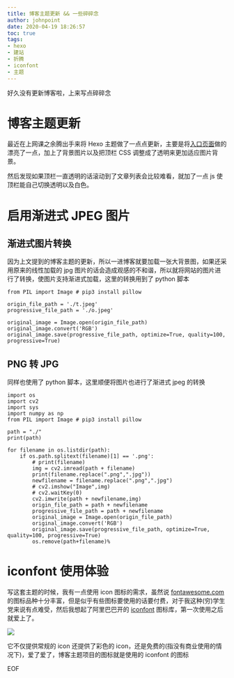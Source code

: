 ```yaml
---
title: 博客主题更新 && 一些碎碎念
author: johnpoint
date: 2020-04-19 18:26:57
toc: true
tags:
- hexo
- 建站
- 折腾
- iconfont
- 主题
---
```


好久没有更新博客啦，上来写点碎碎念<!--more-->

# 博客主题更新

最近在上网课之余腾出手来将 Hexo 主题做了一点点更新，主要是将[入口页面](https://blog.lvcshu.com)做的漂亮了一点，加上了背景图片以及把顶栏 CSS 调整成了透明来更加适应图片背景。

然后发现如果顶栏一直透明的话滚动到了文章列表会比较难看，就加了一点 js 使顶栏能自己切换透明以及白色。

# 启用渐进式 JPEG 图片

## 渐进式图片转换

因为上文提到的博客主题的更新，所以一进博客就要加载一张大背景图，如果还采用原来的线性加载的 jpg 图片的话会造成观感的不和谐，所以就将网站的图片进行了转换，使图片支持渐进式加载，这里的转换用到了 python 脚本

```
from PIL import Image # pip3 install pillow
 
origin_file_path = './t.jpeg'
progressive_file_path = './o.jpeg'
 
original_image = Image.open(origin_file_path)
original_image.convert('RGB')
original_image.save(progressive_file_path, optimize=True, quality=100, progressive=True)
```

## PNG 转 JPG

同样也使用了 python 脚本，这里顺便将图片也进行了渐进式 jpeg 的转换

```
import os
import cv2
import sys
import numpy as np
from PIL import Image # pip3 install pillow
 
path = "./"
print(path)
 
for filename in os.listdir(path):
    if os.path.splitext(filename)[1] == '.png':
        # print(filename)
        img = cv2.imread(path + filename)
        print(filename.replace(".png",".jpg"))
        newfilename = filename.replace(".png",".jpg")
        # cv2.imshow("Image",img)
        # cv2.waitKey(0)
        cv2.imwrite(path + newfilename,img)
        origin_file_path = path + newfilename
        progressive_file_path = path + newfilename
        original_image = Image.open(origin_file_path)
        original_image.convert('RGB')
        original_image.save(progressive_file_path, optimize=True, quality=100, progressive=True)
        os.remove(path+filename)% 
```

# iconfont 使用体验

写这套主题的时候，我有一点使用 icon 图标的需求，虽然说 [fontawesome.com](https://fontawesome.com/) 的图标品种十分丰富，但是似乎有些图标要使用的话要付费，对于我这种(穷)学生党来说有点难受，然后我想起了阿里巴巴开的 [iconfont](https://www.iconfont.cn/) 图标库，第一次使用之后就爱上了。

![](https://cdn.lvcshu.info/img/20200419002.jpg)

它不仅提供常规的 icon 还提供了彩色的 icon，还是免费的(指没有商业使用的情况下)，爱了爱了，博客主题项目的图标就是使用的 iconfont 的图标

EOF

